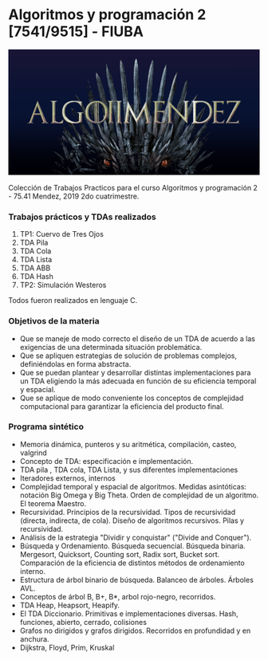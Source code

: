 # Algoritmos y programación 2 [7541/9515] - FIUBA

<p align="center">
<img src="https://github.com/stephanieizquierdo/FIUBA-AlgoritmosYProgramacion2-7541-/blob/master/Portada-StephanieIzquierdo.png"
     alt="Portada"
     style="float: center; margin-right: 10px;" />                                                                                         
</p>   

Colección de Trabajos Practicos para el curso Algoritmos y programación 2 - 75.41 Mendez, 2019 2do cuatrimestre.

### Trabajos prácticos y TDAs realizados

1. TP1: Cuervo de Tres Ojos
2. TDA Pila  
3. TDA Cola  
4. TDA Lista  
5. TDA ABB  
6. TDA Hash  
7. TP2: Simulación Westeros

Todos fueron realizados en lenguaje C.

### Objetivos de la materia

* Que se maneje de modo correcto el diseño de un TDA de acuerdo a las exigencias de una determinada situación problemática.
* Que se apliquen estrategias de solución de problemas complejos, definiéndolas en forma abstracta.
* Que se puedan plantear y desarrollar distintas implementaciones para un TDA eligiendo la más adecuada en función de su eficiencia temporal y espacial.
* Que se aplique de modo conveniente los conceptos de complejidad computacional para garantizar la eficiencia del producto final.


### Programa sintético

* Memoria dinámica, punteros y su aritmética, compilación, casteo, valgrind
* Concepto de TDA: especificación e implementación.
* TDA pila , TDA cola, TDA Lista, y sus diferentes implementaciones
* Iteradores externos, internos
* Complejidad temporal y espacial de algoritmos. Medidas asintóticas: notación Big Omega y Big Theta. Orden de complejidad de un algoritmo. El teorema Maestro.
* Recursividad. Principios de la recursividad. Tipos de recursividad (directa, indirecta, de cola). Diseño de algoritmos recursivos. Pilas y
recursividad.
* Análisis de la estrategia "Dividir y conquistar" ("Divide and Conquer").
* Búsqueda y Ordenamiento. Búsqueda secuencial. Búsqueda binaria. Mergesort, Quicksort, Counting sort, Radix sort, Bucket sort. Comparación de la eficiencia de distintos métodos de ordenamiento interno.
* Estructura de árbol binario de búsqueda. Balanceo de árboles. Árboles AVL.
* Conceptos de árbol B, B+, B*, arbol rojo-negro, recorridos.
* TDA Heap, Heapsort, Heapify.
* El TDA Diccionario. Primitivas e implementaciones diversas. Hash, funciones, abierto, cerrado, colisiones
* Grafos no dirigidos y grafos dirigidos. Recorridos en profundidad y en anchura.
* Dijkstra, Floyd, Prim, Kruskal
